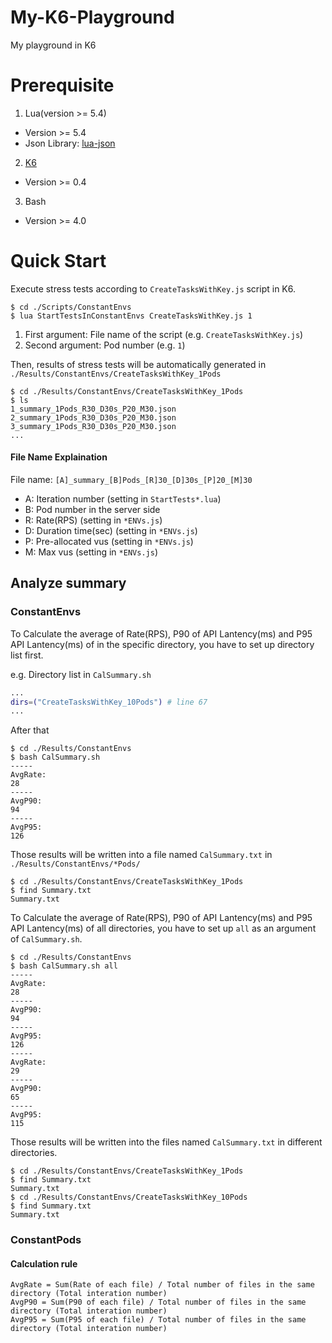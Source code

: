 # My-K6-Playground

My playground in K6

# Prerequisite

1. Lua(version >= 5.4)
  - Version >= 5.4
  - Json Library: [ lua-json ](https://luarocks.org/modules/neoxic/lua-json)

2. [ K6 ](https://github.com/grafana/k6)
  - Version >= 0.4

3. Bash
  - Version >= 4.0

# Quick Start

Execute stress tests according to `CreateTasksWithKey.js` script in K6.

```console
$ cd ./Scripts/ConstantEnvs
$ lua StartTestsInConstantEnvs CreateTasksWithKey.js 1
```

1. First argument: File name of the script (e.g. `CreateTasksWithKey.js`)
2. Second argument: Pod number (e.g. `1`)

Then, results of stress tests will be automatically generated in `./Results/ConstantEnvs/CreateTasksWithKey_1Pods`

```console
$ cd ./Results/ConstantEnvs/CreateTasksWithKey_1Pods
$ ls
1_summary_1Pods_R30_D30s_P20_M30.json
2_summary_1Pods_R30_D30s_P20_M30.json
3_summary_1Pods_R30_D30s_P20_M30.json
...
```

#### File Name Explaination

File name: `[A]_summary_[B]Pods_[R]30_[D]30s_[P]20_[M]30`

- A: Iteration number (setting in `StartTests*.lua`)
- B: Pod number in the server side
- R: Rate(RPS) (setting in `*ENVs.js`)
- D: Duration time(sec) (setting in `*ENVs.js`)
- P: Pre-allocated vus (setting in `*ENVs.js`)
- M: Max vus (setting in `*ENVs.js`)

## Analyze summary

### ConstantEnvs

To Calculate the average of Rate(RPS), P90 of API Lantency(ms) and P95 API Lantency(ms) of in the specific directory, you have to set up directory list first. 

e.g. Directory list in `CalSummary.sh`
```bash
...
dirs=("CreateTasksWithKey_10Pods") # line 67
...
```

After that

```console
$ cd ./Results/ConstantEnvs
$ bash CalSummary.sh
-----
AvgRate:
28
-----
AvgP90:
94
-----
AvgP95:
126
```

Those results will be written into a file named `CalSummary.txt` in `./Results/ConstantEnvs/*Pods/`

```console
$ cd ./Results/ConstantEnvs/CreateTasksWithKey_1Pods
$ find Summary.txt
Summary.txt
```

To Calculate the average of Rate(RPS), P90 of API Lantency(ms) and P95 API Lantency(ms) of all directories, you have to set up `all` as an argument of `CalSummary.sh`.

```console
$ cd ./Results/ConstantEnvs
$ bash CalSummary.sh all
-----
AvgRate:
28
-----
AvgP90:
94
-----
AvgP95:
126
-----
AvgRate:
29
-----
AvgP90:
65
-----
AvgP95:
115
```
 
Those results will be written into the files named `CalSummary.txt` in different directories.

```console
$ cd ./Results/ConstantEnvs/CreateTasksWithKey_1Pods
$ find Summary.txt
Summary.txt
$ cd ./Results/ConstantEnvs/CreateTasksWithKey_10Pods
$ find Summary.txt
Summary.txt
```

### ConstantPods

<!-- TODO: -->

#### Calculation rule

```
AvgRate = Sum(Rate of each file) / Total number of files in the same directory (Total interation number)
AvgP90 = Sum(P90 of each file) / Total number of files in the same directory (Total interation number)
AvgP95 = Sum(P95 of each file) / Total number of files in the same directory (Total interation number)
```

